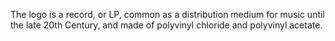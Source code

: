 The logo is a record, or LP, common as a distribution medium for music until the late 20th Century, and made of polyvinyl chloride and polyvinyl acetate.
